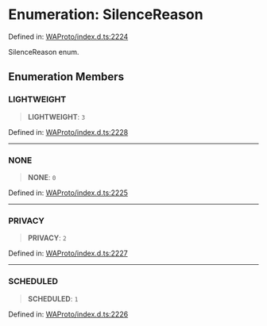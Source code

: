 # Enumeration: SilenceReason

Defined in: [WAProto/index.d.ts:2224](https://github.com/Fokusdotid/Baileys/blob/982cc5b3c62bfc7b56d2f8f8427b6c1a2dda856f/WAProto/index.d.ts#L2224)

SilenceReason enum.

## Enumeration Members

### LIGHTWEIGHT

> **LIGHTWEIGHT**: `3`

Defined in: [WAProto/index.d.ts:2228](https://github.com/Fokusdotid/Baileys/blob/982cc5b3c62bfc7b56d2f8f8427b6c1a2dda856f/WAProto/index.d.ts#L2228)

***

### NONE

> **NONE**: `0`

Defined in: [WAProto/index.d.ts:2225](https://github.com/Fokusdotid/Baileys/blob/982cc5b3c62bfc7b56d2f8f8427b6c1a2dda856f/WAProto/index.d.ts#L2225)

***

### PRIVACY

> **PRIVACY**: `2`

Defined in: [WAProto/index.d.ts:2227](https://github.com/Fokusdotid/Baileys/blob/982cc5b3c62bfc7b56d2f8f8427b6c1a2dda856f/WAProto/index.d.ts#L2227)

***

### SCHEDULED

> **SCHEDULED**: `1`

Defined in: [WAProto/index.d.ts:2226](https://github.com/Fokusdotid/Baileys/blob/982cc5b3c62bfc7b56d2f8f8427b6c1a2dda856f/WAProto/index.d.ts#L2226)
